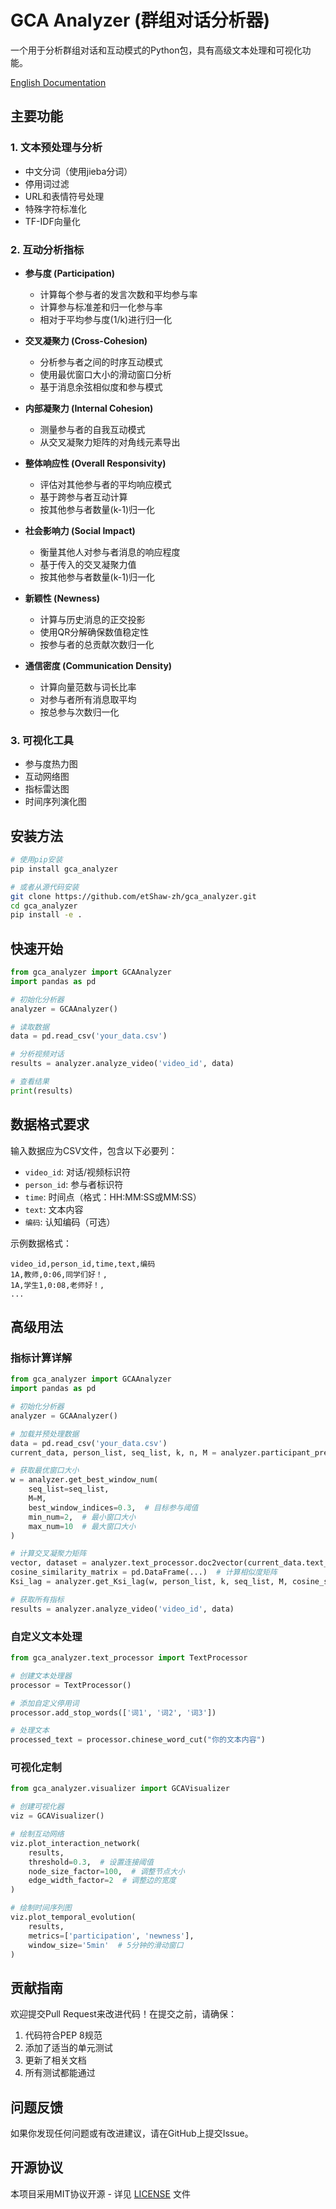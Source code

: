 # GCA Analyzer (群组对话分析器)

一个用于分析群组对话和互动模式的Python包，具有高级文本处理和可视化功能。

[English Documentation](README.md)

## 主要功能

### 1. 文本预处理与分析
- 中文分词（使用jieba分词）
- 停用词过滤
- URL和表情符号处理
- 特殊字符标准化
- TF-IDF向量化

### 2. 互动分析指标
- **参与度 (Participation)**
  - 计算每个参与者的发言次数和平均参与率
  - 计算参与标准差和归一化参与率
  - 相对于平均参与度(1/k)进行归一化

- **交叉凝聚力 (Cross-Cohesion)**
  - 分析参与者之间的时序互动模式
  - 使用最优窗口大小的滑动窗口分析
  - 基于消息余弦相似度和参与模式

- **内部凝聚力 (Internal Cohesion)**
  - 测量参与者的自我互动模式
  - 从交叉凝聚力矩阵的对角线元素导出

- **整体响应性 (Overall Responsivity)**
  - 评估对其他参与者的平均响应模式
  - 基于跨参与者互动计算
  - 按其他参与者数量(k-1)归一化

- **社会影响力 (Social Impact)**
  - 衡量其他人对参与者消息的响应程度
  - 基于传入的交叉凝聚力值
  - 按其他参与者数量(k-1)归一化

- **新颖性 (Newness)**
  - 计算与历史消息的正交投影
  - 使用QR分解确保数值稳定性
  - 按参与者的总贡献次数归一化

- **通信密度 (Communication Density)**
  - 计算向量范数与词长比率
  - 对参与者所有消息取平均
  - 按总参与次数归一化

### 3. 可视化工具
- 参与度热力图
- 互动网络图
- 指标雷达图
- 时间序列演化图

## 安装方法

```bash
# 使用pip安装
pip install gca_analyzer

# 或者从源代码安装
git clone https://github.com/etShaw-zh/gca_analyzer.git
cd gca_analyzer
pip install -e .
```

## 快速开始

```python
from gca_analyzer import GCAAnalyzer
import pandas as pd

# 初始化分析器
analyzer = GCAAnalyzer()

# 读取数据
data = pd.read_csv('your_data.csv')

# 分析视频对话
results = analyzer.analyze_video('video_id', data)

# 查看结果
print(results)
```

## 数据格式要求

输入数据应为CSV文件，包含以下必要列：
- `video_id`: 对话/视频标识符
- `person_id`: 参与者标识符
- `time`: 时间点（格式：HH:MM:SS或MM:SS）
- `text`: 文本内容
- `编码`: 认知编码（可选）

示例数据格式：
```csv
video_id,person_id,time,text,编码
1A,教师,0:06,同学们好！,
1A,学生1,0:08,老师好！,
...
```

## 高级用法

### 指标计算详解

```python
from gca_analyzer import GCAAnalyzer
import pandas as pd

# 初始化分析器
analyzer = GCAAnalyzer()

# 加载并预处理数据
data = pd.read_csv('your_data.csv')
current_data, person_list, seq_list, k, n, M = analyzer.participant_pre('video_id', data)

# 获取最优窗口大小
w = analyzer.get_best_window_num(
    seq_list=seq_list,
    M=M,
    best_window_indices=0.3,  # 目标参与阈值
    min_num=2,  # 最小窗口大小
    max_num=10  # 最大窗口大小
)

# 计算交叉凝聚力矩阵
vector, dataset = analyzer.text_processor.doc2vector(current_data.text_clean)
cosine_similarity_matrix = pd.DataFrame(...)  # 计算相似度矩阵
Ksi_lag = analyzer.get_Ksi_lag(w, person_list, k, seq_list, M, cosine_similarity_matrix)

# 获取所有指标
results = analyzer.analyze_video('video_id', data)
```

### 自定义文本处理

```python
from gca_analyzer.text_processor import TextProcessor

# 创建文本处理器
processor = TextProcessor()

# 添加自定义停用词
processor.add_stop_words(['词1', '词2', '词3'])

# 处理文本
processed_text = processor.chinese_word_cut("你的文本内容")
```

### 可视化定制

```python
from gca_analyzer.visualizer import GCAVisualizer

# 创建可视化器
viz = GCAVisualizer()

# 绘制互动网络
viz.plot_interaction_network(
    results,
    threshold=0.3,  # 设置连接阈值
    node_size_factor=100,  # 调整节点大小
    edge_width_factor=2  # 调整边的宽度
)

# 绘制时间序列图
viz.plot_temporal_evolution(
    results,
    metrics=['participation', 'newness'],
    window_size='5min'  # 5分钟的滑动窗口
)
```

## 贡献指南

欢迎提交Pull Request来改进代码！在提交之前，请确保：

1. 代码符合PEP 8规范
2. 添加了适当的单元测试
3. 更新了相关文档
4. 所有测试都能通过

## 问题反馈

如果你发现任何问题或有改进建议，请在GitHub上提交Issue。

## 开源协议

本项目采用MIT协议开源 - 详见 [LICENSE](LICENSE) 文件
